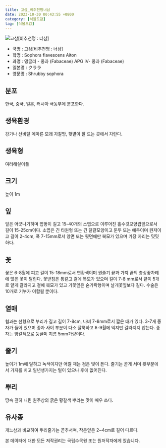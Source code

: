 ```yaml
---
title: 고삼_비추천명너삼
date: 2023-10-30 00:43:55 +0800
category: [식물도감]
tag: [식물도감]
---
```




![고삼[비추천명 : 너삼]](/fileUpload/plants/basic/Leguminosae/Sophora/12330/1_th2.JPG)
- 국명 : 고삼[비추천명 : 너삼]
- 학명 : Sophora flavescens Aiton
- 과명 : 앵글러 - 콩과 (Fabaceae) APG Ⅳ- 콩과 (Fabaceae)
- 일본명 : クララ
- 영문명 : Shrubby sophora


## 분포
한국, 중국, 일본, 러시아 극동부에 분포한다.
## 생육환경
강가나 산비탈 메마른 모래 자갈땅, 햇볕이 잘 드는 곳에서 자란다.
## 생육형
여러해살이풀 
## 크기
높이 1m
## 잎
잎은 어긋나기하며 엽병이 길고 15-40개의 소엽으로 이루어진 홀수깃모양겹잎으로서 길이 15-25cm이다. 소엽은 긴 타원형 또는 긴 달걀모양이고 둔두 또는 예두이며 원저이고 길이 2-4cm, 폭 7-15mm로서 양면 또는 뒷면에만 복모가 있으며 가장 자리는 밋밋하다.
## 꽃
꽃은 6-8월에 피고 길이 15-18mm로서 연황색이며 원줄기 끝과 가지 끝의 총상꽃차례에 많은 꽃이 달린다. 꽃받침은 통같고 겉에 복모가 있으며 길이 7-8 mm로서 끝이 5개로 얕게 갈라지고 겉에 복모가 있고 기꽃잎은 숟가락형이며 날개꽃잎보다 길다. 수술은 10개로 기부가 이합될 뿐이다.
## 열매
협과는 선형으로 부리가 길고 길이 7-8cm, 나비 7-8mm로서 짧은 대가 있다. 3-7개 종자가 들어 있으며 종자 사이 부분이 다소 잘룩하고 8-9월에 익지만 갈라지지 않는다. 종자는 밤갈색으로 둥글며 지름 5mm가량이다.
## 줄기
높이가 1m에 달하고 녹색이지만 어릴 때는 검은 빛이 돈다. 줄기는 곧게 서며 윗부분에서 가지를 치고 일년생가지는 털이 있으나 후에 없어진다.
## 뿌리
땅속 깊히 내린 원주상의 굵은 황갈색 뿌리는 맛이 매우 쓰다.
## 유사종
개느삼과 비교하여 뿌리줄기는 곧추서며, 작은잎은 2~4cm로 길어 다르다. 






본 데이터에 대한 모든 저작권리는 국립수목원 또는 원저작자에게 있습니다.
